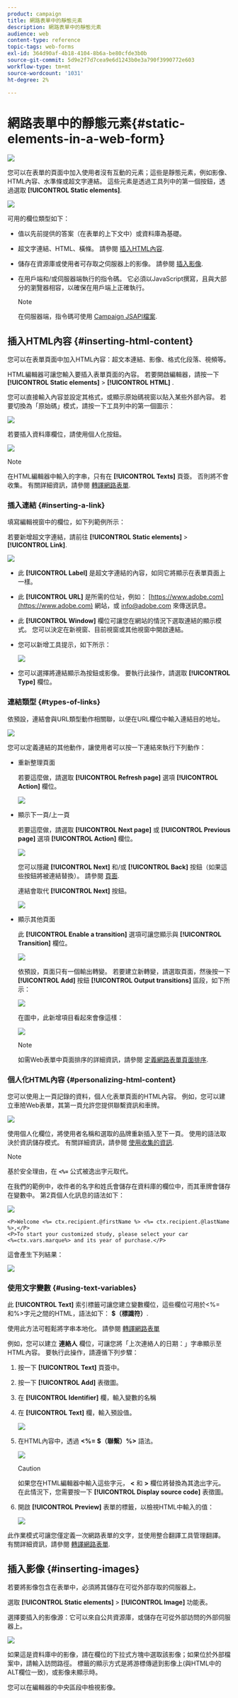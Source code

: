 ```yaml
---
product: campaign
title: 網路表單中的靜態元素
description: 網路表單中的靜態元素
audience: web
content-type: reference
topic-tags: web-forms
exl-id: 364d90af-4b18-4104-8b6a-be80cfde3b0b
source-git-commit: 5d9e2f7d7cea9e6d1243b0e3a790f3990772e603
workflow-type: tm+mt
source-wordcount: '1031'
ht-degree: 2%

---
```


# 網路表單中的靜態元素{#static-elements-in-a-web-form}

![](../../assets/common.svg)

您可以在表單的頁面中加入使用者沒有互動的元素；這些是靜態元素，例如影像、HTML內容、水準條或超文字連結。 這些元素是透過工具列中的第一個按鈕，透過選取 **[!UICONTROL Static elements]**.

![](assets/s_ncs_admin_survey_add_static_element.png)

可用的欄位類型如下：

* 值以先前提供的答案（在表單的上下文中）或資料庫為基礎。
* 超文字連結、HTML、橫條。 請參閱 [插入HTML內容](#inserting-html-content).
* 儲存在資源庫或使用者可存取之伺服器上的影像。 請參閱 [插入影像](#inserting-images).
* 在用戶端和/或伺服器端執行的指令碼。 它必須以JavaScript撰寫，且與大部分的瀏覽器相容，以確保在用戶端上正確執行。

   >[!NOTE]
   >
   >在伺服器端，指令碼可使用 [Campaign JSAPI檔案](https://experienceleague.adobe.com/developer/campaign-api/api/index.html).

## 插入HTML內容 {#inserting-html-content}

您可以在表單頁面中加入HTML內容：超文本連結、影像、格式化段落、視頻等。

HTML編輯器可讓您輸入要插入表單頁面的內容。 若要開啟編輯器，請按一下 **[!UICONTROL Static elements]** > **[!UICONTROL HTML]** .

您可以直接輸入內容並設定其格式，或顯示原始碼視窗以貼入某些外部內容。 若要切換為「原始碼」模式，請按一下工具列中的第一個圖示：

![](assets/s_ncs_admin_survey_html_editor.png)

若要插入資料庫欄位，請使用個人化按鈕。

![](assets/webapp_perso_button_in_html.png)

>[!NOTE]
>
>在HTML編輯器中輸入的字串，只有在 **[!UICONTROL Texts]** 頁簽。 否則將不會收集。 有關詳細資訊，請參閱 [轉譯網路表單](translating-a-web-form.md).

### 插入連結 {#inserting-a-link}

填寫編輯視窗中的欄位，如下列範例所示：

若要新增超文字連結，請前往 **[!UICONTROL Static elements]** > **[!UICONTROL Link]**.

![](assets/s_ncs_admin_survey_add_link.png)

* 此 **[!UICONTROL Label]** 是超文字連結的內容，如同它將顯示在表單頁面上一樣。
* 此 **[!UICONTROL URL]** 是所需的位址，例如： [https://www.adobe.com](https://www.adobe.com) 網站，或 [info@adobe.com](mailto:info@adobe.com) 來傳送訊息。
* 此 **[!UICONTROL Window]** 欄位可讓您在網站的情況下選取連結的顯示模式。 您可以決定在新視窗、目前視窗或其他視窗中開啟連結。
* 您可以新增工具提示，如下所示：

   ![](assets/s_ncs_admin_survey_send_an_email.png)

* 您可以選擇將連結顯示為按鈕或影像。 要執行此操作，請選取 **[!UICONTROL Type]** 欄位。

### 連結類型 {#types-of-links}

依預設，連結會與URL類型動作相關聯，以便在URL欄位中輸入連結目的地址。

![](assets/s_ncs_admin_survey_link_url.png)

您可以定義連結的其他動作，讓使用者可以按一下連結來執行下列動作：

* 重新整理頁面

   若要這麼做，請選取 **[!UICONTROL Refresh page]** 選項 **[!UICONTROL Action]** 欄位。

   ![](assets/s_ncs_admin_survey_link_refresh.png)

* 顯示下一頁/上一頁

   若要這麼做，請選取 **[!UICONTROL Next page]** 或 **[!UICONTROL Previous page]** 選項 **[!UICONTROL Action]** 欄位。

   ![](assets/s_ncs_admin_survey_link_next.png)

   您可以隱藏 **[!UICONTROL Next]** 和/或 **[!UICONTROL Back]** 按鈕（如果這些按鈕將被連結替換）。 請參閱 [頁面](defining-web-forms-page-sequencing.md).

   連結會取代 **[!UICONTROL Next]** 按鈕。

   ![](assets/s_ncs_admin_survey_link_next_ex.png)

* 顯示其他頁面

   此 **[!UICONTROL Enable a transition]** 選項可讓您顯示與 **[!UICONTROL Transition]** 欄位。

   ![](assets/s_ncs_admin_survey_link_viral.png)

   依預設，頁面只有一個輸出轉變。 若要建立新轉變，請選取頁面，然後按一下 **[!UICONTROL Add]** 按鈕 **[!UICONTROL Output transitions]** 區段，如下所示：

   ![](assets/s_ncs_admin_survey_add_transition.png)

   在圖中，此新增項目看起來會像這樣：

   ![](assets/s_ncs_admin_survey_add_transition_graph.png)

   >[!NOTE]
   >
   >如需Web表單中頁面排序的詳細資訊，請參閱 [定義網路表單頁面排序](defining-web-forms-page-sequencing.md).

### 個人化HTML內容 {#personalizing-html-content}

您可以使用上一頁記錄的資料，個人化表單頁面的HTML內容。 例如，您可以建立車險Web表單，其第一頁允許您提供聯繫資訊和車牌。

![](assets/s_ncs_admin_survey_tag_ctx_1.png)

使用個人化欄位，將使用者名稱和選取的品牌重新插入至下一頁。 使用的語法取決於資訊儲存模式。 有關詳細資訊，請參閱 [使用收集的資訊](web-forms-answers.md#using-collected-information).

>[!NOTE]
>
>基於安全理由，在 **`<%=`** 公式被逸出字元取代。

在我們的範例中，收件者的名字和姓氏會儲存在資料庫的欄位中，而其車牌會儲存在變數中。 第2頁個人化訊息的語法如下：

![](assets/webapp_perso_vars_include.png)

```
<P>Welcome <%= ctx.recipient.@firstName %> <%= ctx.recipient.@lastName %>,</P>
<P>To start your customized study, please select your car <%=ctx.vars.marque%> and its year of purchase.</P>
```

這會產生下列結果：

![](assets/s_ncs_admin_survey_tag_ctx_2.png)

### 使用文字變數 {#using-text-variables}

此 **[!UICONTROL Text]** 索引標籤可讓您建立變數欄位，這些欄位可用於&lt;%=和%>字元之間的HTML，語法如下： **$（標識符）**.

使用此方法可輕鬆將字串本地化。 請參閱 [轉譯網路表單](translating-a-web-form.md)

例如，您可以建立 **連絡人** 欄位，可讓您將「上次連絡人的日期：」字串顯示至HTML內容。 要執行此操作，請遵循下列步驟：

1. 按一下 **[!UICONTROL Text]** 頁簽中。
1. 按一下 **[!UICONTROL Add]** 表徵圖。
1. 在 **[!UICONTROL Identifier]** 欄，輸入變數的名稱
1. 在 **[!UICONTROL Text]** 欄，輸入預設值。

   ![](assets/s_ncs_admin_survey_html_text.png)

1. 在HTML內容中，透過 **&lt;%= $（聯繫）%>** 語法。

   ![](assets/s_ncs_admin_survey_html_content.png)

   >[!CAUTION]
   >
   >如果您在HTML編輯器中輸入這些字元， **&lt;** 和 **>** 欄位將替換為其逸出字元。 在此情況下，您需要按一下 **[!UICONTROL Display source code]** 表徵圖。

1. 開啟 **[!UICONTROL Preview]** 表單的標籤，以檢視HTML中輸入的值：

   ![](assets/s_ncs_admin_survey_html_content_preview.png)

此作業模式可讓您僅定義一次網路表單的文字，並使用整合翻譯工具管理翻譯。 有關詳細資訊，請參閱 [轉譯網路表單](translating-a-web-form.md).

## 插入影像 {#inserting-images}

若要將影像包含在表單中，必須將其儲存在可從外部存取的伺服器上。

選取 **[!UICONTROL Static elements]** > **[!UICONTROL Image]** 功能表。

選擇要插入的影像源：它可以來自公共資源庫，或儲存在可從外部訪問的外部伺服器上。

![](assets/s_ncs_admin_survey_add_img.png)

如果這是資料庫中的影像，請在欄位的下拉式方塊中選取該影像；如果位於外部檔案中，請輸入訪問路徑。 標籤的顯示方式是將游標傳遞到影像上(與HTML中的ALT欄位一致)，或影像未顯示時。

您可以在編輯器的中央區段中檢視影像。
